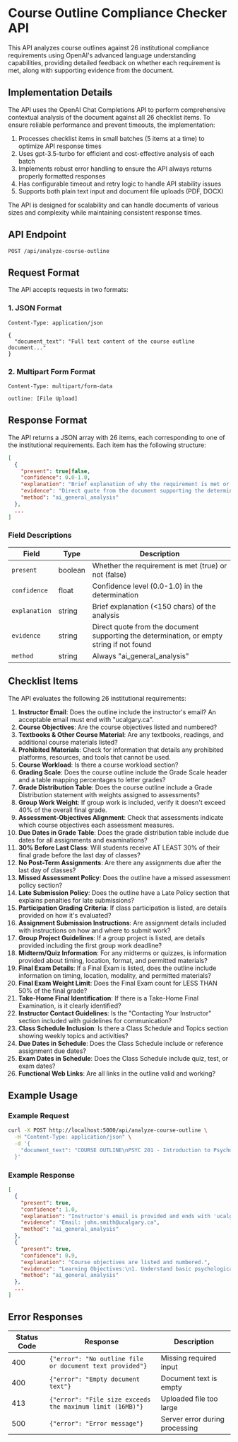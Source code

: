 # Course Outline Compliance Checker API

This API analyzes course outlines against 26 institutional compliance requirements using OpenAI's advanced language understanding capabilities, providing detailed feedback on whether each requirement is met, along with supporting evidence from the document.

## Implementation Details

The API uses the OpenAI Chat Completions API to perform comprehensive contextual analysis of the document against all 26 checklist items. To ensure reliable performance and prevent timeouts, the implementation:

1. Processes checklist items in small batches (5 items at a time) to optimize API response times
2. Uses gpt-3.5-turbo for efficient and cost-effective analysis of each batch
3. Implements robust error handling to ensure the API always returns properly formatted responses
4. Has configurable timeout and retry logic to handle API stability issues
5. Supports both plain text input and document file uploads (PDF, DOCX)

The API is designed for scalability and can handle documents of various sizes and complexity while maintaining consistent response times.

## API Endpoint

```
POST /api/analyze-course-outline
```

## Request Format

The API accepts requests in two formats:

### 1. JSON Format

```
Content-Type: application/json

{
  "document_text": "Full text content of the course outline document..."
}
```

### 2. Multipart Form Format

```
Content-Type: multipart/form-data

outline: [File Upload]
```

## Response Format

The API returns a JSON array with 26 items, each corresponding to one of the institutional requirements. Each item has the following structure:

```json
[
  {
    "present": true|false,
    "confidence": 0.0-1.0,
    "explanation": "Brief explanation of why the requirement is met or not",
    "evidence": "Direct quote from the document supporting the determination",
    "method": "ai_general_analysis"
  },
  ...
]
```

### Field Descriptions

| Field | Type | Description |
|-------|------|-------------|
| `present` | boolean | Whether the requirement is met (true) or not (false) |
| `confidence` | float | Confidence level (0.0-1.0) in the determination |
| `explanation` | string | Brief explanation (<150 chars) of the analysis |
| `evidence` | string | Direct quote from the document supporting the determination, or empty string if not found |
| `method` | string | Always "ai_general_analysis" |

## Checklist Items

The API evaluates the following 26 institutional requirements:

1. **Instructor Email**: Does the outline include the instructor's email? An acceptable email must end with "ucalgary.ca".
2. **Course Objectives**: Are the course objectives listed and numbered?
3. **Textbooks & Other Course Material**: Are any textbooks, readings, and additional course materials listed?
4. **Prohibited Materials**: Check for information that details any prohibited platforms, resources, and tools that cannot be used.
5. **Course Workload**: Is there a course workload section?
6. **Grading Scale**: Does the course outline include the Grade Scale header and a table mapping percentages to letter grades?
7. **Grade Distribution Table**: Does the course outline include a Grade Distribution statement with weights assigned to assessments?
8. **Group Work Weight**: If group work is included, verify it doesn't exceed 40% of the overall final grade.
9. **Assessment-Objectives Alignment**: Check that assessments indicate which course objectives each assessment measures.
10. **Due Dates in Grade Table**: Does the grade distribution table include due dates for all assignments and examinations?
11. **30% Before Last Class**: Will students receive AT LEAST 30% of their final grade before the last day of classes?
12. **No Post-Term Assignments**: Are there any assignments due after the last day of classes?
13. **Missed Assessment Policy**: Does the outline have a missed assessment policy section?
14. **Late Submission Policy**: Does the outline have a Late Policy section that explains penalties for late submissions?
15. **Participation Grading Criteria**: If class participation is listed, are details provided on how it's evaluated?
16. **Assignment Submission Instructions**: Are assignment details included with instructions on how and where to submit work?
17. **Group Project Guidelines**: If a group project is listed, are details provided including the first group work deadline?
18. **Midterm/Quiz Information**: For any midterms or quizzes, is information provided about timing, location, format, and permitted materials?
19. **Final Exam Details**: If a Final Exam is listed, does the outline include information on timing, location, modality, and permitted materials?
20. **Final Exam Weight Limit**: Does the Final Exam count for LESS THAN 50% of the final grade?
21. **Take-Home Final Identification**: If there is a Take-Home Final Examination, is it clearly identified?
22. **Instructor Contact Guidelines**: Is the "Contacting Your Instructor" section included with guidelines for communication?
23. **Class Schedule Inclusion**: Is there a Class Schedule and Topics section showing weekly topics and activities?
24. **Due Dates in Schedule**: Does the Class Schedule include or reference assignment due dates?
25. **Exam Dates in Schedule**: Does the Class Schedule include quiz, test, or exam dates?
26. **Functional Web Links**: Are all links in the outline valid and working?

## Example Usage

### Example Request

```bash
curl -X POST http://localhost:5000/api/analyze-course-outline \
  -H "Content-Type: application/json" \
  -d '{
    "document_text": "COURSE OUTLINE\nPSYC 201 - Introduction to Psychology\n\nInstructor: Dr. John Smith\nEmail: john.smith@ucalgary.ca\n..."
  }'
```

### Example Response

```json
[
  {
    "present": true,
    "confidence": 1.0,
    "explanation": "Instructor's email is provided and ends with 'ucalgary.ca'.",
    "evidence": "Email: john.smith@ucalgary.ca",
    "method": "ai_general_analysis"
  },
  {
    "present": true,
    "confidence": 0.9,
    "explanation": "Course objectives are listed and numbered.",
    "evidence": "Learning Objectives:\n1. Understand basic psychological theories and concepts\n2. Apply critical thinking to psychological research",
    "method": "ai_general_analysis"
  },
  ...
]
```

## Error Responses

| Status Code | Response | Description |
|-------------|----------|-------------|
| 400 | `{"error": "No outline file or document text provided"}` | Missing required input |
| 400 | `{"error": "Empty document text"}` | Document text is empty |
| 413 | `{"error": "File size exceeds the maximum limit (16MB)"}` | Uploaded file too large |
| 500 | `{"error": "Error message"}` | Server error during processing |